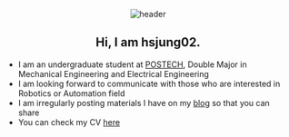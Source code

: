 <div align="center">
  
  ![header](https://capsule-render.vercel.app/api?type=slice&customColorList=0&height=300&section=header&text=Hyun-Seo%20Jung&fontSize=90)
  
  Hi, I am hsjung02.
  ----
  </div>

  - I am an undergraduate student at [POSTECH](https://www.postech.ac.kr/), Double Major in Mechanical Engineering and Electrical Engineering
  - I am looking forward to communicate with those who are interested in Robotics or Automation field
  - I am irregularly posting materials I have on my [blog](https://hsjung02.github.io) so that you can share
  - You can check my CV [here](https://hsjung02.github.io/assets/CV.pdf)
